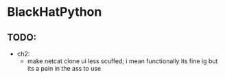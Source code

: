 # BlackHatPython

## TODO:
- ch2:
    - make netcat clone ui less scuffed; i mean functionally its fine ig but its a pain in the ass to use
